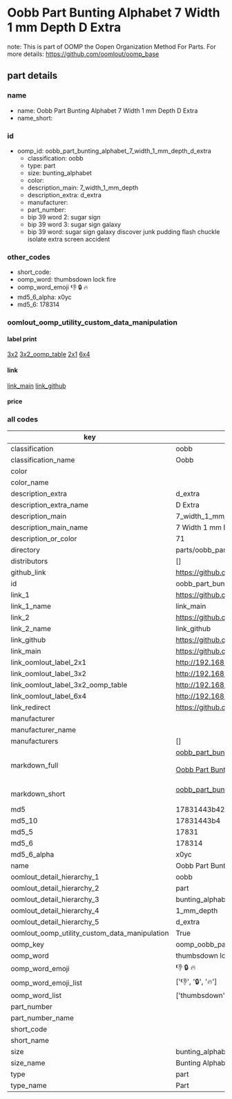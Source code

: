 # Oobb Part Bunting Alphabet 7 Width 1 mm Depth D Extra  

note: This is part of OOMP the Oopen Organization Method For Parts. For more details: https://github.com/oomlout/oomp_base

##  part details
  







### name
* name: Oobb Part Bunting Alphabet 7 Width 1 mm Depth D Extra
* name_short: 
### id
* oomp_id: oobb_part_bunting_alphabet_7_width_1_mm_depth_d_extra
  * classification: oobb
  * type: part
  * size: bunting_alphabet
  * color: 
  * description_main: 7_width_1_mm_depth
  * description_extra: d_extra
  * manufacturer: 
  * part_number: 
  * bip 39 word 2: sugar sign
  * bip 39 word 3: sugar sign galaxy
  * bip 39 word: sugar sign galaxy discover junk pudding flash chuckle isolate extra screen accident

### other_codes
* short_code: 
* oomp_word: thumbsdown lock fire
* oomp_word_emoji :thumbsdown: :lock: :fire:
* md5_6_alpha: x0yc
* md5_6: 178314






### oomlout_oomp_utility_custom_data_manipulation
#### label print
[3x2](http://192.168.1.245:1112/?label=oomp%20x0yc)
[3x2_oomp_table](http://192.168.1.108:1112/?label=oomp%20x0yc)
[2x1](http://192.168.1.242:1112/?label=oomp%20x0yc)
[6x4](http://192.168.1.55:1112/?label=oomp%20x0yc)    

#### link

[link_main](https://github.com/oomlout/oomlout_oomp_version_1_messy/tree/main/parts/oobb_part_bunting_alphabet_7_width_1_mm_depth_d_extra) [link_github](https://github.com/oomlout/oomlout_oomp_version_1_messy/tree/main/parts/oobb_part_bunting_alphabet_7_width_1_mm_depth_d_extra)                             

#### price







### all codes 
| key | value |  
| --- | --- |  
| classification | oobb |  
| classification_name | Oobb |  
| color |  |  
| color_name |  |  
| description_extra | d_extra |  
| description_extra_name | D Extra |  
| description_main | 7_width_1_mm_depth |  
| description_main_name | 7 Width 1 mm Depth |  
| description_or_color | 71 |  
| directory | parts/oobb_part_bunting_alphabet_7_width_1_mm_depth_d_extra |  
| distributors | [] |  
| github_link | https://github.com/oomlout/oomlout_oomp_part_src/tree/main/parts/oobb_part_bunting_alphabet_7_width_1_mm_depth_d_extra |  
| id | oobb_part_bunting_alphabet_7_width_1_mm_depth_d_extra |  
| link_1 | https://github.com/oomlout/oomlout_oomp_version_1_messy/tree/main/parts/oobb_part_bunting_alphabet_7_width_1_mm_depth_d_extra |  
| link_1_name | link_main |  
| link_2 | https://github.com/oomlout/oomlout_oomp_version_1_messy/tree/main/parts/oobb_part_bunting_alphabet_7_width_1_mm_depth_d_extra |  
| link_2_name | link_github |  
| link_github | https://github.com/oomlout/oomlout_oomp_version_1_messy/tree/main/parts/oobb_part_bunting_alphabet_7_width_1_mm_depth_d_extra |  
| link_main | https://github.com/oomlout/oomlout_oomp_version_1_messy/tree/main/parts/oobb_part_bunting_alphabet_7_width_1_mm_depth_d_extra |  
| link_oomlout_label_2x1 | http://192.168.1.242:1112/?label=oomp%20x0yc |  
| link_oomlout_label_3x2 | http://192.168.1.245:1112/?label=oomp%20x0yc |  
| link_oomlout_label_3x2_oomp_table | http://192.168.1.108:1112/?label=oomp%20x0yc |  
| link_oomlout_label_6x4 | http://192.168.1.55:1112/?label=oomp%20x0yc |  
| link_redirect | https://github.com/oomlout/oomlout_oomp_version_1_messy/tree/main/parts/oobb_part_bunting_alphabet_7_width_1_mm_depth_d_extra |  
| manufacturer |  |  
| manufacturer_name |  |  
| manufacturers | [] |  
| markdown_full | [oobb_part_bunting_alphabet_7_width_1_mm_depth_d_extra](none)<br>[](none)<br>[Oobb Part Bunting Alphabet 7 Width 1 Mm Depth D Extra](none)<br><br> |  
| markdown_short | [oobb_part_bunting_alphabet_7_width_1_mm_depth_d_extra](none)<br><br> |  
| md5 | 17831443b4288b0eb4bca3eebdf216c6 |  
| md5_10 | 17831443b4 |  
| md5_5 | 17831 |  
| md5_6 | 178314 |  
| md5_6_alpha | x0yc |  
| name | Oobb Part Bunting Alphabet 7 Width 1 mm Depth D Extra |  
| oomlout_detail_hierarchy_1 | oobb |  
| oomlout_detail_hierarchy_2 | part |  
| oomlout_detail_hierarchy_3 | bunting_alphabet |  
| oomlout_detail_hierarchy_4 | 1_mm_depth |  
| oomlout_detail_hierarchy_5 | d_extra |  
| oomlout_oomp_utility_custom_data_manipulation | True |  
| oomp_key | oomp_oobb_part_bunting_alphabet_7_width_1_mm_depth_d_extra |  
| oomp_word | thumbsdown lock fire |  
| oomp_word_emoji | :thumbsdown: :lock: :fire: |  
| oomp_word_emoji_list | [':thumbsdown:', ':lock:', ':fire:'] |  
| oomp_word_list | ['thumbsdown', 'lock', 'fire'] |  
| part_number |  |  
| part_number_name |  |  
| short_code |  |  
| short_name |  |  
| size | bunting_alphabet |  
| size_name | Bunting Alphabet |  
| type | part |  
| type_name | Part |  
